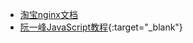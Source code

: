 * [淘宝nginx文档](http://tengine.taobao.org/book/)
* [阮一峰JavaScript教程](http://javascript.ruanyifeng.com){:target="_blank"}
